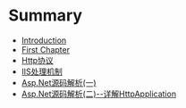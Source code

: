 # Summary

* [Introduction](README.md)
* [First Chapter](chapter1.md)
* [Http协议](http.md)
* [IIS处理机制](iis.md)
* [Asp.Net源码解析\(一\)](asp.net\(\).md)
* [Asp.Net源码解析\(二\)--详解HttpApplication](asp.net\(\)-httpapplication.md)

